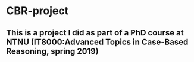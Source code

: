 # CBR-project

## This is a project I did as part of a PhD course at NTNU (IT8000:Advanced Topics in Case-Based Reasoning, spring 2019)
